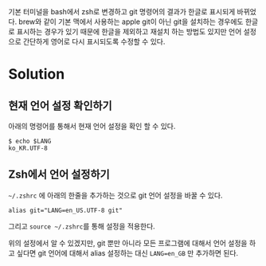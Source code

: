 기본 터미널을 bash에서 zsh로 변경하고 git 명령어의 결과가 한글로 표시되게 바뀌었다. brew와 같이 기본 맥에서 사용하는 apple git이 아닌 git을 설치하는 경우에도 한글로 표시하는 경우가 있기 때문에 한글을 제외하고 재설치 하는 방법도 있지만 언어 설정으로 간단하게 영어로 다시 표시되도록 수정할 수 있다.

# Solution

## 현재 언어 설정 확인하기

아래의 명령어를 통해서 현재 언어 설정을 확인 할 수 있다.

```shell
$ echo $LANG
ko_KR.UTF-8
```

## Zsh에서 언어 설정하기

`~/.zshrc` 에 아래의 한줄을 추가하는 것으로 git 언어 설정을 바꿀 수 있다.

```shell
alias git="LANG=en_US.UTF-8 git"
```

그리고 `source ~/.zshrc`를 통해 설정을 적용한다.

위의 설정에서 알 수 있겠지만, git 뿐만 아니라 모든 프로그램에 대해서 언어 설정을 하고 싶다면 git 언어에 대해서 alias 설정하는 대신 `LANG=en_GB` 만 추가하면 된다.
